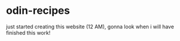 # odin-recipes
just started creating this website (12 AM), gonna look when i will have finished this work!
